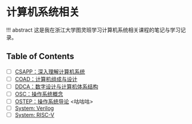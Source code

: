 # 计算机系统相关

!!! abstract
    这是我在浙江大学图灵班学习计算机系统相关课程的笔记与学习记录。

## Table of Contents

- [ ] [CSAPP：深入理解计算机系统](CSAPP/CSAPP.md)
- [ ] [COAD：计算机组成与设计](COAD/COAD.md)
- [ ] [DDCA：数字设计与计算机体系结构](DDCA/DDCA.md)
- [ ] [OSC：操作系统概念](OSC/OSC.md)
- [ ] [OSTEP：操作系统导论](OSTEP/OSTEP.md) <咕咕咕>
- [ ] [System: Verilog](./HDL/Verilog.md)
- [ ] [System: RISC-V](./RISC-V/RISC-V.md)
